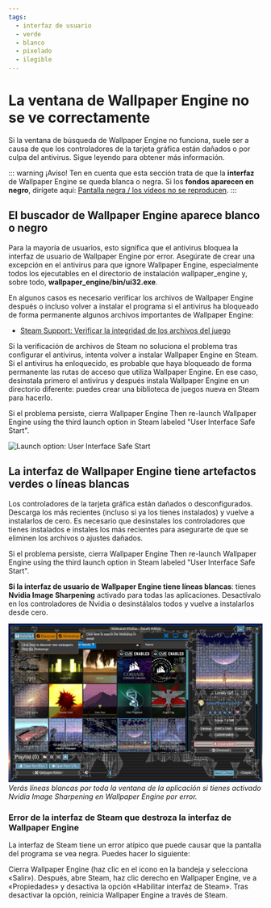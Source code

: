 ```yaml
---
tags:
  - interfaz de usuario
  - verde
  - blanco
  - pixelado
  - ilegible
---
```


# La ventana de Wallpaper Engine no se ve correctamente

Si la ventana de búsqueda de Wallpaper Engine no funciona, suele ser a causa de que los controladores de la tarjeta gráfica están dañados o por culpa del antivirus. Sigue leyendo para obtener más información.

::: warning
¡Aviso! Ten en cuenta que esta sección trata de que la **interfaz** de Wallpaper Engine se queda blanca o negra. Si los **fondos aparecen en negro**, dirígete aquí: [Pantalla negra / los vídeos no se reproducen](/noshow/notplaying.html).
:::

## El buscador de Wallpaper Engine aparece blanco o negro

Para la mayoría de usuarios, esto significa que el antivirus bloquea la interfaz de usuario de Wallpaper Engine por error. Asegúrate de crear una excepción en el antivirus para que ignore Wallpaper Engine, especialmente todos los ejecutables en el directorio de instalación wallpaper_engine y, sobre todo, **wallpaper_engine/bin/ui32.exe**.

En algunos casos es necesario verificar los archivos de Wallpaper Engine después o incluso volver a instalar el programa si el antivirus ha bloqueado de forma permanente algunos archivos importantes de Wallpaper Engine:

* [Steam Support: Verificar la integridad de los archivos del juego](https://support.steampowered.com/kb_article.php?ref=2037-QEUH-3335)

Si la verificación de archivos de Steam no soluciona el problema tras configurar el antivirus, intenta volver a instalar Wallpaper Engine en Steam. Si el antivirus ha enloquecido, es probable que haya bloqueado de forma permanente las rutas de acceso que utiliza Wallpaper Engine. En ese caso, desinstala primero el antivirus y después instala Wallpaper Engine en un directorio diferente: puedes crear una biblioteca de juegos nueva en Steam para hacerlo.

Si el problema persiste, cierra Wallpaper Engine Then re-launch Wallpaper Engine using the third launch option in Steam labeled "User Interface Safe Start".

![Launch option: User Interface Safe Start](/img/faq/steam_launch_option.jpg)

## La interfaz de Wallpaper Engine tiene artefactos verdes o líneas blancas

Los controladores de la tarjeta gráfica están dañados o desconfigurados. Descarga los más recientes (incluso si ya los tienes instalados) y vuelve a instalarlos de cero. Es necesario que desinstales los controladores que tienes instalados e instales los más recientes para asegurarte de que se eliminen los archivos o ajustes dañados.

Si el problema persiste, cierra Wallpaper Engine Then re-launch Wallpaper Engine using the third launch option in Steam labeled "User Interface Safe Start".

**Si la interfaz de usuario de Wallpaper Engine tiene líneas blancas**: tienes **Nvidia Image Sharpening** activado para todas las aplicaciones. Desactívalo en los controladores de Nvidia o desinstálalos todos y vuelve a instalarlos desde cero.

![Problema con Nvidia Image Sharpening](./imagesharpening.png) *Verás líneas blancas por toda la ventana de la aplicación si tienes activado Nvidia Image Sharpening en Wallpaper Engine por error.*

### Error de la interfaz de Steam que destroza la interfaz de Wallpaper Engine

La interfaz de Steam tiene un error atípico que puede causar que la pantalla del programa se vea negra. Puedes hacer lo siguiente:

Cierra Wallpaper Engine (haz clic en el icono en la bandeja y selecciona «Salir»). Después, abre Steam, haz clic derecho en Wallpaper Engine, ve a «Propiedades» y desactiva la opción «Habilitar interfaz de Steam». Tras desactivar la opción, reinicia Wallpaper Engine a través de Steam. 
